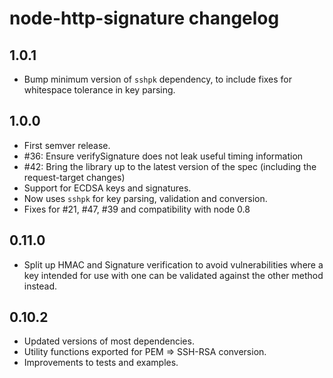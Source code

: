 # node-http-signature changelog

## 1.0.1

- Bump minimum version of `sshpk` dependency, to include fixes for
  whitespace tolerance in key parsing.

## 1.0.0

- First semver release.
- #36: Ensure verifySignature does not leak useful timing information
- #42: Bring the library up to the latest version of the spec (including the 
       request-target changes)
- Support for ECDSA keys and signatures.
- Now uses `sshpk` for key parsing, validation and conversion.
- Fixes for #21, #47, #39 and compatibility with node 0.8

## 0.11.0

- Split up HMAC and Signature verification to avoid vulnerabilities where a
  key intended for use with one can be validated against the other method
  instead.

## 0.10.2

- Updated versions of most dependencies.
- Utility functions exported for PEM => SSH-RSA conversion.
- Improvements to tests and examples.
